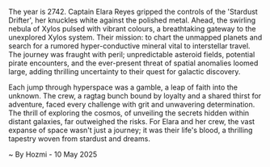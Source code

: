 
The year is 2742.  Captain Elara Reyes gripped the controls of the 'Stardust Drifter', her knuckles white against the polished metal.  Ahead, the swirling nebula of Xylos pulsed with vibrant colours, a breathtaking gateway to the unexplored Xylos system.  Their mission: to chart the unmapped planets and search for a rumored hyper-conductive mineral vital to interstellar travel.  The journey was fraught with peril; unpredictable asteroid fields, potential pirate encounters, and the ever-present threat of spatial anomalies loomed large, adding thrilling uncertainty to their quest for galactic discovery.

Each jump through hyperspace was a gamble, a leap of faith into the unknown.  The crew, a ragtag bunch bound by loyalty and a shared thirst for adventure, faced every challenge with grit and unwavering determination.  The thrill of exploring the cosmos, of unveiling the secrets hidden within distant galaxies, far outweighed the risks.  For Elara and her crew, the vast expanse of space wasn't just a journey; it was their life's blood, a thrilling tapestry woven from stardust and dreams.

~ By Hozmi - 10 May 2025
